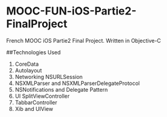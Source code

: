 # MOOC-FUN-iOS-Partie2-FinalProject
French MOOC iOS Partie2 Final Project. Written in Objective-C

##Technologies Used
1. CoreData
2. Autolayout
3. Networking NSURLSession
4. NSXMLParser and NSXMLParserDelegateProtocol
5. NSNotifications and Delegate Pattern
6. UI SplitViewController
7. TabbarController
8. Xib and UIView
